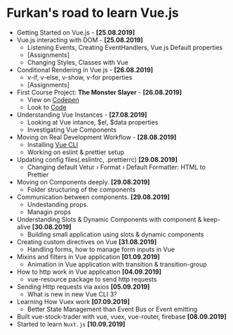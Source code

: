 # Furkan's road to learn Vue.js

- Getting Started on Vue.js - **[25.08.2019]**
- Vue.js interacting with DOM - **[25.08.2019]**
  - Listening Events, Creating EventHandlers, Vue.js Default properties
  - [Assignments]
  - Changing Styles, Classes with Vue
- Conditional Rendering in Vue.js - **[26.08.2019]**
  - v-if, v-else, v-show, v-for properties
  - [Assignments]
- First Course Project: **The Monster Slayer** - **[26.08.2019]**
  - View on [Codepen](https://codepen.io/afozbek/pen/vYBxbKe)
  - Look to [Code](https://github.com/afozbek/Monster-Slayer)
- Understanding Vue Instances - **[27.08.2019]**
  - Looking at Vue intance, $el, $data properties
  - Investigating Vue Components
- Moving on Real Development Workflow - **[28.08.2019]**
  - Installing [Vue CLI](https://cli.vuejs.org/)
  - Working on eslint & prettier setup
- Updating config files(.eslintrc, .prettierrc) **[29.08.2019]**
  - Changing default Vetur › Format › Default Formatter: HTML to Prettier
- Moving on Components deeply. **[29.08.2019]**
  - Folder structuring of the components
- Communication between components. **[29.08.2019]**
  - Undestanding props.
  - Managin props
- Understanding Slots & Dynamic Components with component & keep-alive **[30.08.2019]**
  - Building small application using slots & dynamic components
- Creating custom directives on Vue **[31.08.2019]**
  - Handling forms, how to manage form inputs in Vue
- Mixins and filters in Vue application **[01.09.2019]**
  - Animation in Vue application with transition & transition-group
- How to http work in Vue application **[04.09.2019]**
  - vue-resource package to send http requests
- Sending Http requests via axios **[05.09.2019]**
  - What is new in new Vue CLI 3?
- Learning How Vuex work **[07.09.2019]**
  - Better State Management than Event Bus or Event emitting
- Built vue-stock-trader with vue, vuex, vue-router, firebase **[08.09.2019]**
- Started to learn `Nuxt.js` **[10.09.2019]**
